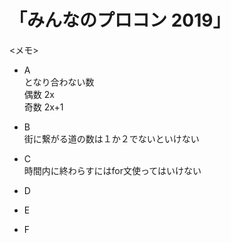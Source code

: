 # 「みんなのプロコン 2019」
<メモ>

- A  
となり合わない数  
偶数 2x  
奇数 2x+1  

- B  
街に繋がる道の数は１か２でないといけない

- C  
時間内に終わらすにはfor文使ってはいけない  

- D
- E
- F
